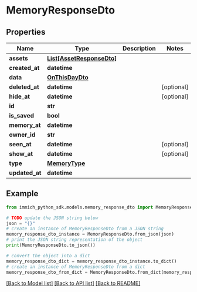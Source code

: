 # MemoryResponseDto


## Properties

Name | Type | Description | Notes
------------ | ------------- | ------------- | -------------
**assets** | [**List[AssetResponseDto]**](AssetResponseDto.md) |  | 
**created_at** | **datetime** |  | 
**data** | [**OnThisDayDto**](OnThisDayDto.md) |  | 
**deleted_at** | **datetime** |  | [optional] 
**hide_at** | **datetime** |  | [optional] 
**id** | **str** |  | 
**is_saved** | **bool** |  | 
**memory_at** | **datetime** |  | 
**owner_id** | **str** |  | 
**seen_at** | **datetime** |  | [optional] 
**show_at** | **datetime** |  | [optional] 
**type** | [**MemoryType**](MemoryType.md) |  | 
**updated_at** | **datetime** |  | 

## Example

```python
from immich_python_sdk.models.memory_response_dto import MemoryResponseDto

# TODO update the JSON string below
json = "{}"
# create an instance of MemoryResponseDto from a JSON string
memory_response_dto_instance = MemoryResponseDto.from_json(json)
# print the JSON string representation of the object
print(MemoryResponseDto.to_json())

# convert the object into a dict
memory_response_dto_dict = memory_response_dto_instance.to_dict()
# create an instance of MemoryResponseDto from a dict
memory_response_dto_from_dict = MemoryResponseDto.from_dict(memory_response_dto_dict)
```
[[Back to Model list]](../README.md#documentation-for-models) [[Back to API list]](../README.md#documentation-for-api-endpoints) [[Back to README]](../README.md)


